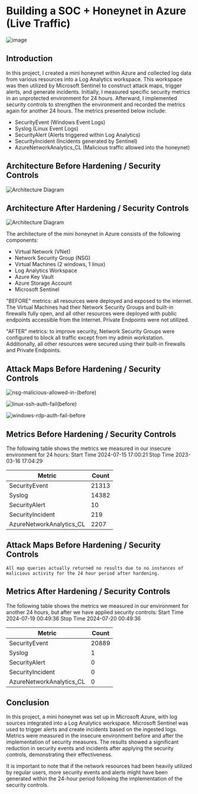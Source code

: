 # Building a SOC + Honeynet in Azure (Live Traffic)
![image](https://github.com/user-attachments/assets/323b06e4-3059-4c39-beb6-622e149ed501)


## Introduction

In this project, I created a mini honeynet within Azure and collected log data from various resources into a Log Analytics workspace. This workspace was then utilized by Microsoft Sentinel to construct attack maps, trigger alerts, and generate incidents. Initially, I measured specific security metrics in an unprotected environment for 24 hours. Afterward, I implemented security controls to strengthen the environment and recorded the metrics again for another 24 hours. The metrics presented below include:

- SecurityEvent (Windows Event Logs)
- Syslog (Linux Event Logs)
- SecurityAlert (Alerts triggered within Log Analytics)
- SecurityIncident (Incidents generated by Sentinel)
- AzureNetworkAnalytics_CL (Malicious traffic allowed into the honeynet)

## Architecture Before Hardening / Security Controls
![Architecture Diagram](https://i.imgur.com/aBDwnKb.jpg) 

## Architecture After Hardening / Security Controls
![Architecture Diagram](https://i.imgur.com/YQNa9Pp.jpg)

The architecture of the mini honeynet in Azure consists of the following components:

- Virtual Network (VNet)
- Network Security Group (NSG)
- Virtual Machines (2 windows, 1 linux)
- Log Analytics Workspace
- Azure Key Vault
- Azure Storage Account
- Microsoft Sentinel

"BEFORE" metrics: all resources were deployed and exposed to the internet. The Virtual Machines had their Network Security Groups and built-in firewalls fully open, and all other resources were deployed with public endpoints accessible from the Internet. Private Endpoints were not utilized.

"AFTER" metrics: to improve security, Network Security Groups were configured to block all traffic except from my admin workstation. Additionally, all other resources were secured using their built-in firewalls and Private Endpoints.

## Attack Maps Before Hardening / Security Controls
 ![nsg-malicious-allowed-in-(before)](https://github.com/user-attachments/assets/e561c8bf-0e99-46cd-a72f-f43f65757433)<br>

 ![linux-ssh-auth-fail(before)](https://github.com/user-attachments/assets/acb732c3-bc2e-4750-9925-ede75b7a2cad)<br>

![windows-rdp-auth-fail-before](https://github.com/user-attachments/assets/40f4a94c-a591-4dc0-9b55-ce7157b67b3c)<br>


## Metrics Before Hardening / Security Controls

The following table shows the metrics we measured in our insecure environment for 24 hours:
Start Time 2024-07-15 17:00:21 
Stop Time 2023-03-16 17:04:29

| Metric                   | Count
| ------------------------ | -----
| SecurityEvent            | 21313
| Syslog                   | 14382
| SecurityAlert            | 10
| SecurityIncident         | 219
| AzureNetworkAnalytics_CL | 2207

## Attack Maps Before Hardening / Security Controls

```All map queries actually returned no results due to no instances of malicious activity for the 24 hour period after hardening.```

## Metrics After Hardening / Security Controls

The following table shows the metrics we measured in our environment for another 24 hours, but after we have applied security controls:
Start Time 2024-07-19 00:49:36
Stop Time  2024-07-20 00:49:36

| Metric                   | Count
| ------------------------ | -----
| SecurityEvent            | 20889
| Syslog                   | 1
| SecurityAlert            | 0
| SecurityIncident         | 0
| AzureNetworkAnalytics_CL | 0

## Conclusion

In this project, a mini honeynet was set up in Microsoft Azure, with log sources integrated into a Log Analytics workspace. Microsoft Sentinel was used to trigger alerts and create incidents based on the ingested logs. Metrics were measured in the insecure environment before and after the implementation of security measures. The results showed a significant reduction in security events and incidents after applying the security controls, demonstrating their effectiveness.

It is important to note that if the network resources had been heavily utilized by regular users, more security events and alerts might have been generated within the 24-hour period following the implementation of the security controls.
